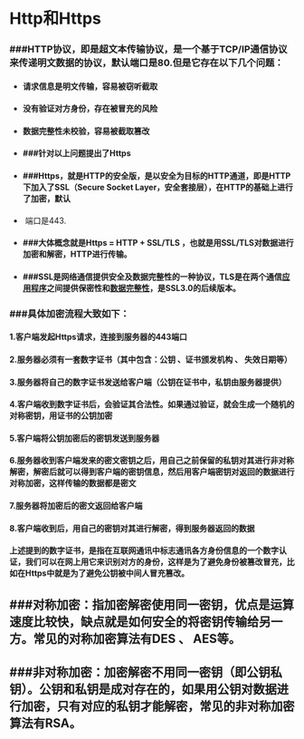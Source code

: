 # Http和Https

### ###HTTP协议，即是超文本传输协议，是一个基于TCP/IP通信协议来传递明文数据的协议，默认端口是80.但是它存在以下几个问题：

- #### 请求信息是明文传输，容易被窃听截取
- #### 没有验证对方身份，存在被冒充的风险

- #### 数据完整性未校验，容易被截取篡改

- #### ###针对以上问题提出了Https

- #### ###Https，就是HTTP的安全版，是以安全为目标的HTTP通道，即是HTTP下加入了SSL（Secure Socket Layer，安全套接层），在HTTP的基础上进行了加密，默认 

- ​          端口是443.

- #### ###大体概念就是Https = HTTP + SSL/TLS ，也就是用SSL/TLS对数据进行加密和解密，HTTP进行传输。

- #### ###SSL是网络通信提供安全及数据完整性的一种协议，TLS是在两个通信[应用程序](Https://baike.baidu.com/item/应用程序/5985445)之间提供保密性和[数据完整性](Https://baike.baidu.com/item/数据完整性/110071)，是SSL3.0的后续版本。

### ###具体加密流程大致如下：

#### 1.客户端发起Https请求，连接到服务器的443端口

#### 2.服务器必须有一套数字证书（其中包含：公钥 、证书颁发机构 、 失效日期等）

#### 3.服务器将自己的数字证书发送给客户端（公钥在证书中，私钥由服务器提供）

#### 4.客户端收到数字证书后，会验证其合法性。如果通过验证，就会生成一个随机的对称密钥，用证书的公钥加密

#### 5.客户端将公钥加密后的密钥发送到服务器

#### 6.服务器收到客户端发来的密文密钥之后，用自己之前保留的私钥对其进行非对称解密，解密后就可以得到客户端的密钥信息，然后用客户端密钥对返回的数据进行对称加密，这样传输的数据都是密文

#### 7.服务器将加密后的密文返回给客户端

#### 8.客户端收到后，用自己的密钥对其进行解密，得到服务器返回的数据

#### 上述提到的数字证书，是指在互联网通讯中标志通讯各方身份信息的一个数字认证，我们可以在网上用它来识别对方的身份，这样是为了避免身份被篡改冒充，比如在Https中就是为了避免公钥被中间人冒充篡改。

## **###对称加密：指加密解密使用同一密钥，优点是运算速度比较快，缺点就是如何安全的将密钥传输给另一方。常见的对称加密算法有DES  、 AES等。**

## **###非对称加密：加密解密不用同一密钥（即公钥私钥）。公钥和私钥是成对存在的，如果用公钥对数据进行加密，只有对应的私钥才能解密，常见的非对称加密算法有RSA。**

